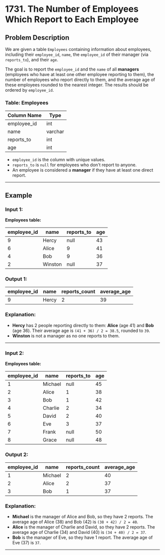 # 1731. The Number of Employees Which Report to Each Employee

## Problem Description

We are given a table `Employees` containing information about employees, including their `employee_id`, `name`, the `employee_id` of their manager (via `reports_to`), and their `age`.

The goal is to report the `employee_id` and the `name` of all **managers** (employees who have at least one other employee reporting to them), the number of employees who report directly to them, and the average age of these employees rounded to the nearest integer. The results should be ordered by `employee_id`.

### Table: Employees

| Column Name | Type    |
| ----------- | ------- |
| employee_id | int     |
| name        | varchar |
| reports_to  | int     |
| age         | int     |

- `employee_id` is the column with unique values.
- `reports_to` is `null` for employees who don't report to anyone.
- An employee is considered a **manager** if they have at least one direct report.

---

## Example

### Input 1:

**Employees table:**

| employee_id | name    | reports_to | age |
| ----------- | ------- | ---------- | --- |
| 9           | Hercy   | null       | 43  |
| 6           | Alice   | 9          | 41  |
| 4           | Bob     | 9          | 36  |
| 2           | Winston | null       | 37  |

### Output 1:

| employee_id | name  | reports_count | average_age |
| ----------- | ----- | ------------- | ----------- |
| 9           | Hercy | 2             | 39          |

### Explanation:

- **Hercy** has 2 people reporting directly to them: **Alice** (age 41) and **Bob** (age 36). Their average age is `(41 + 36) / 2 = 38.5`, rounded to `39`.
- **Winston** is not a manager as no one reports to them.

---

### Input 2:

**Employees table:**

| employee_id | name    | reports_to | age |
| ----------- | ------- | ---------- | --- |
| 1           | Michael | null       | 45  |
| 2           | Alice   | 1          | 38  |
| 3           | Bob     | 1          | 42  |
| 4           | Charlie | 2          | 34  |
| 5           | David   | 2          | 40  |
| 6           | Eve     | 3          | 37  |
| 7           | Frank   | null       | 50  |
| 8           | Grace   | null       | 48  |

### Output 2:

| employee_id | name    | reports_count | average_age |
| ----------- | ------- | ------------- | ----------- |
| 1           | Michael | 2             | 40          |
| 2           | Alice   | 2             | 37          |
| 3           | Bob     | 1             | 37          |

### Explanation:

- **Michael** is the manager of Alice and Bob, so they have 2 reports. The average age of Alice (38) and Bob (42) is `(38 + 42) / 2 = 40`.
- **Alice** is the manager of Charlie and David, so they have 2 reports. The average age of Charlie (34) and David (40) is `(34 + 40) / 2 = 37`.
- **Bob** is the manager of Eve, so they have 1 report. The average age of Eve (37) is `37`.

---
